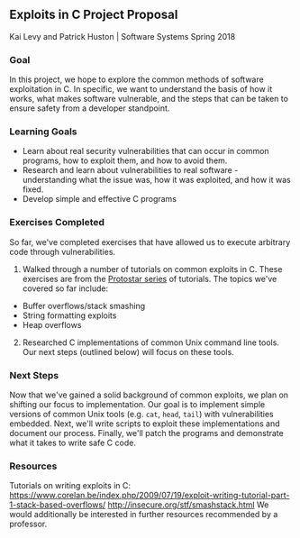 ## Exploits in C Project Proposal
Kai Levy and Patrick Huston | Software Systems Spring 2018
### Goal

In this project, we hope to explore the common methods of software exploitation in C. In specific, we want to understand the basis of how it works, what makes software vulnerable, and the steps that can be taken to ensure safety from a developer standpoint. 

### Learning Goals

  - Learn about real security vulnerabilities that can occur in common programs, how to exploit them, and how to avoid them. 
  - Research and learn about vulnerabilities to real software - understanding what the issue was, how it was exploited, and how it was fixed.
  - Develop simple and effective C programs

### Exercises Completed
So far, we've completed exercises that have allowed us to execute arbitrary code through vulnerabilities.  
1. Walked through a number of tutorials on common exploits in C. These exercises are from the [Protostar series](https://exploit-exercises.com/protostar/) of tutorials. The topics we've covered so far include:
  - Buffer overflows/stack smashing
  - String formatting exploits
  - Heap overflows
2. Researched C implementations of common Unix command line tools. Our next steps (outlined below) will focus on these tools.

### Next Steps
Now that we've gained a solid background of common exploits, we plan on shifting our focus to implementation. Our goal is to implement simple versions of common Unix tools (e.g. `cat`, `head`, `tail`) with vulnerabilities embedded. Next, we'll write scripts to exploit these implementations and document our process. Finally, we'll patch the programs and demonstrate what it takes to write safe C code. 

### Resources
Tutorials on writing exploits in C:
https://www.corelan.be/index.php/2009/07/19/exploit-writing-tutorial-part-1-stack-based-overflows/
http://insecure.org/stf/smashstack.html
We would additionally be interested in further resources recommended by a professor.
